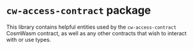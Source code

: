 # `cw-access-contract` package

This library contains helpful entities used by the `cw-access-contract` CosmWasm contract, as well as any other contracts that wish to interact with or use types.
